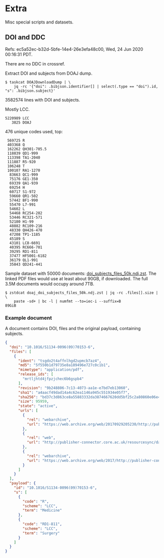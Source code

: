# Extra

Misc special scripts and datasets.

## DOI and DDC

Refs: ec5a52ec-b32d-5bfe-14e4-26e3efa48c00, Wed, 24 Jun 2020 00:16:31 PDT.

There are no DDC in crossref.

Extract DOI and subjects from DOAJ dump.

```shell
$ taskcat DOAJDownloadDump | \
    jq -rc '{"doi": .bibjson.identifier[] | select(.type == "doi").id, "s": .bibjson.subject}'
```

3582574 lines with DOI and subjects.

Mostly LCC.

```shell
5220989 LCC
   3825 DOAJ
```

476 unique codes used, top:

```
 569725 R
 403368 Q
 162262 QH301-705.5
 118839 QD1-999
 113398 TA1-2040
 111887 R5-920
 106248 T
 100107 RA1-1270
  83663 QC1-999
  75176 GE1-350
  69339 QA1-939
  69254 H
  60717 S1-972
  59660 QR1-502
  57442 BF1-990
  55470 L7-991
  54602 L
  54468 RC254-282
  53446 RC321-571
  52180 H1-99
  48882 RC109-216
  48330 QH426-470
  47208 TP1-1185
  45189 S
  43101 LC8-6691
  40395 RC666-701
  39295 RD1-811
  37477 HF5001-6182
  36179 QL1-991
  35843 QD241-441
```

Sample dataset with 50000 documents:
[doi_subjects_files_50k.ndj.zst](https://github.com/ubleipzig/siskin/raw/master/extra/doaj_doi_subjects_files_50k.ndj.zst).
The linked PDF files would use at least about 90GB, if downloaded. The full
3.5M documents would occupy around 7TB.

```shell
$ zstdcat doaj_doi_subjects_files_50k.ndj.zst | jq -rc .files[].size | \
    paste -sd+ | bc -l | numfmt --to=iec-i --suffix=B
89GiB
```

### Example document

A document contains DOI, files and the original payload, containing subjects.

```json
{
  "doi": "10.1016/S1134-0096(09)70153-6",
  "files": [
    {
      "ident": "tsgdo2t4affnlhgd2upmcb7az4",
      "md5": "5f550b1d79735e8a189496e727c0c1b1",
      "mimetype": "application/pdf",
      "release_ids": [
        "mrtljhtd4jfpzjchec6b6gspb4"
      ],
      "revision": "9b248806-7c13-4073-aa1e-e7bd7eb13060",
      "sha1": "a4aacf49dad14a4c62ea1146a945c551934e05f7",
      "sha256": "bd37c3d863ce8a55883332da3874667620dd5bf25c2a80860e06e4c204c0184c",
      "size": 95959,
      "state": "active",
      "urls": [
        {
          "rel": "webarchive",
          "url": "https://web.archive.org/web/20170929205230/http://publisher-s..."
        },
        {
          "rel": "web",
          "url": "http://publisher-connector.core.ac.uk/resourcesync/data/elsev..."
        },
        {
          "rel": "webarchive",
          "url": "https://web.archive.org/web/2017/http://publisher-connector.c..."
        }
      ]
    }
  ],
  "payload": {
    "id": "10.1016/S1134-0096(09)70153-6",
    "s": [
      {
        "code": "R",
        "scheme": "LCC",
        "term": "Medicine"
      },
      {
        "code": "RD1-811",
        "scheme": "LCC",
        "term": "Surgery"
      }
    ]
  }
}
```
